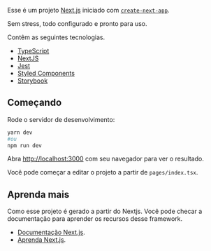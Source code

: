 Esse é um projeto [Next.js](https://nextjs.org/) iniciado com [`create-next-app`](https://github.com/vercel/next.js/tree/canary/packages/create-next-app).

Sem stress, todo configurado e pronto para uso.

Contêm as seguintes tecnologias.

- [TypeScript](https://www.typescriptlang.org/)
- [NextJS](https://nextjs.org/)
- [Jest](https://jestjs.io/)
- [Styled Components](https://styled-components.com/)
- [Storybook](https://storybook.js.org/)

## Começando

Rode o servidor de desenvolvimento:

```bash
yarn dev
#ou
npm run dev
```

Abra [http://localhost:3000](http://localhost:3000) com seu navegador para ver o resultado.

Você pode começar a editar o projeto a partir de `pages/index.tsx`.

## Aprenda mais

Como esse projeto é gerado a partir do Nextjs. Você pode checar a documentação para aprender os recursos desse framework.

- [Documentação Next.js](https://nextjs.org/docs).
- [Aprenda Next.js](https://nextjs.org/learn).
